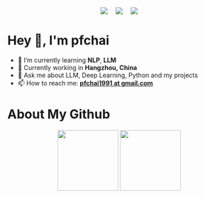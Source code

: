 

<!-- 个人资料徽标 -->
<div align="center">
  <a href="https://blog.pfchai.com/"><img src="https://img.shields.io/badge/website-%E4%B8%AA%E4%BA%BA%E7%BD%91%E7%AB%99-blue"></a>&emsp;
  <a href="https://www.zhihu.com/people/pfchai/"><img src="https://img.shields.io/badge/zhihu-%E7%9F%A5%E4%B9%8E-blue"></a>&emsp;
<!-- 访客数统计徽标 -->
  <img src="https://visitor-badge.glitch.me/badge?page_id=pfchai" />
</div>

# Hey 👋, I'm pfchai

- 🌱 I’m currently learning **NLP**, **LLM**
- 👯 Currently working in **Hangzhou, China**
- 💬 Ask me about LLM, Deep Learning, Python and my projects
- 📫 How to reach me: [**pfchai1991 at gmail.com**](mailto:pfchai1991@gmail.com)


# About My Github

<!-- GitHub数据统计 -->
<div align="center">
  <img height="137px" src="https://github-readme-stats.vercel.app/api?username=pfchai&hide_title=true&hide_border=true&show_icons=true&line_height=21&text_color=000&icon_color=000&theme=graywhite" />
  <img height="137px" src="https://github-readme-stats.vercel.app/api/top-langs/?username=pfchai&hide_title=true&hide_border=true&layout=compact&langs_count=6&text_color=000&icon_color=fff&theme=graywhite" />
</div>
